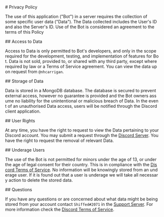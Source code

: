 # Privacy Policy 
  
 The use of this application ("Bot") in a server requires the collection of some specific user data ("Data"). The Data collected includes the User's ID and also the Server's ID. Use of the Bot is considered an agreement to the terms of this Policy 
  
 ## Access to Data 
  
 Access to Data is only permitted to Bot's developers, and only in the scope required for the development, testing, and implementation of features for Bot. Data is not sold, provided to, or shared with any third party, except where required by law or a Terms of Service agreement. You can view the data upon request from `@nhcarrigan`. 
  
 ## Storage of Data 
  
 Data is stored in a MongoDB database. The database is secured to prevent external access, however no guarantee is provided and the Bot owners assume no liability for the unintentional or malicious breach of Data. In the event of an unauthorised Data access, users will be notified through the Discord client application. 
  
 ## User Rights 
  
 At any time, you have the right to request to view the Data pertaining to your Discord account. You may submit a request through the [Discord Server](https://discord.gg/6UBUEBWw7R). You have the right to request the removal of relevant Data. 
  
 ## Underage Users 
  
 The use of the Bot is not permitted for minors under the age of 13, or under the age of legal consent for their country. This is in compliance with the [Discord Terms of Service](https://discord.com/terms). No information will be knowingly stored from an underage user. If it is found out that a user is underage we will take all necessary action to delete the stored data. 
  
 ## Questions 
  
 If you have any questions or are concerned about what data might be being stored from your account contact `Shiffed#2071` in the [Support Server](https://discord.gg/6UBUEBWw7R). For more information check the [Discord Terms of Service](https://discord.com/terms).
